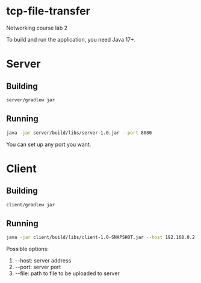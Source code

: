 # tcp-file-transfer
Networking course lab 2

To build and run the application, you need Java 17+.

<h1>Server</h1>
<h2>Building</h2>

```bash
server/gradlew jar
```
<h2>Running</h2>

```bash
java -jar server/build/libs/server-1.0.jar --port 8080
```

You can set up any port you want.

<h1>Client</h1>
<h2>Building</h2>

```bash
client/gradlew jar
```
<h2>Running</h2>

```bash
java -jar client/build/libs/client-1.0-SNAPSHOT.jar --host 192.168.0.2 --port 8080 --file example.txt
```

Possible options:
<ol>
  <li>--host: server address</li>
  <li>--port: server port</li>
  <li>--file: path to file to be uploaded to server</li>
</ol>
